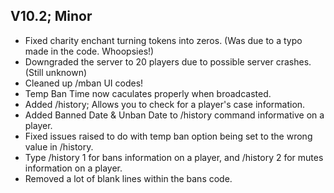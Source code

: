 ## V10.2; Minor

- Fixed charity enchant turning tokens into zeros. (Was due to a typo made in the code. Whoopsies!)
- Downgraded the server to 20 players due to possible server crashes. (Still unknown)
- Cleaned up /mban UI codes!
- Temp Ban Time now caculates properly when broadcasted.
- Added /history; Allows you to check for a player's case information.
- Added Banned Date & Unban Date to /history command informative on a player.
- Fixed issues raised to do with temp ban option being set to the wrong value in /history.
- Type /history <player> 1 for bans information on a player, and /history <player> 2 for mutes information on a player.
- Removed a lot of blank lines within the bans code.
